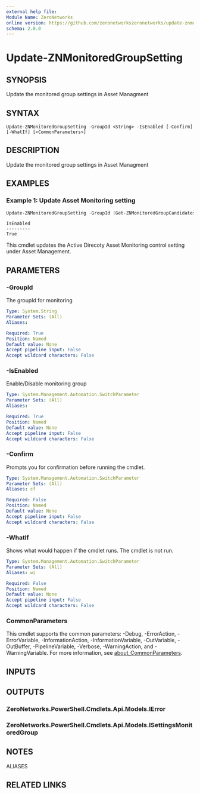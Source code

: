 ```yaml
---
external help file:
Module Name: ZeroNetworks
online version: https://github.com/zeronetworkszeronetworks/update-znmonitoredgroupsetting
schema: 2.0.0
---
```


# Update-ZNMonitoredGroupSetting

## SYNOPSIS
Update the monitored group settings in Asset Managment

## SYNTAX

```
Update-ZNMonitoredGroupSetting -GroupId <String> -IsEnabled [-Confirm] [-WhatIf] [<CommonParameters>]
```

## DESCRIPTION
Update the monitored group settings in Asset Managment

## EXAMPLES

### Example 1: Update Asset Monitoring setting
```powershell
Update-ZNMonitoredGroupSetting -GroupId (Get-ZNMonitoredGroupCandidatesSetting -Search "All AD assets").Items.Id -IsEnabled
```

```output
IsEnabled
---------
True
```

This cmdlet updates the Active Direcoty Asset Monitoring control setting under Asset Management.

## PARAMETERS

### -GroupId
The groupId for monitoring

```yaml
Type: System.String
Parameter Sets: (All)
Aliases:

Required: True
Position: Named
Default value: None
Accept pipeline input: False
Accept wildcard characters: False
```

### -IsEnabled
Enable/Disable monitoring group

```yaml
Type: System.Management.Automation.SwitchParameter
Parameter Sets: (All)
Aliases:

Required: True
Position: Named
Default value: None
Accept pipeline input: False
Accept wildcard characters: False
```

### -Confirm
Prompts you for confirmation before running the cmdlet.

```yaml
Type: System.Management.Automation.SwitchParameter
Parameter Sets: (All)
Aliases: cf

Required: False
Position: Named
Default value: None
Accept pipeline input: False
Accept wildcard characters: False
```

### -WhatIf
Shows what would happen if the cmdlet runs.
The cmdlet is not run.

```yaml
Type: System.Management.Automation.SwitchParameter
Parameter Sets: (All)
Aliases: wi

Required: False
Position: Named
Default value: None
Accept pipeline input: False
Accept wildcard characters: False
```

### CommonParameters
This cmdlet supports the common parameters: -Debug, -ErrorAction, -ErrorVariable, -InformationAction, -InformationVariable, -OutVariable, -OutBuffer, -PipelineVariable, -Verbose, -WarningAction, and -WarningVariable. For more information, see [about_CommonParameters](http://go.microsoft.com/fwlink/?LinkID=113216).

## INPUTS

## OUTPUTS

### ZeroNetworks.PowerShell.Cmdlets.Api.Models.IError

### ZeroNetworks.PowerShell.Cmdlets.Api.Models.ISettingsMonitoredGroup

## NOTES

ALIASES

## RELATED LINKS

